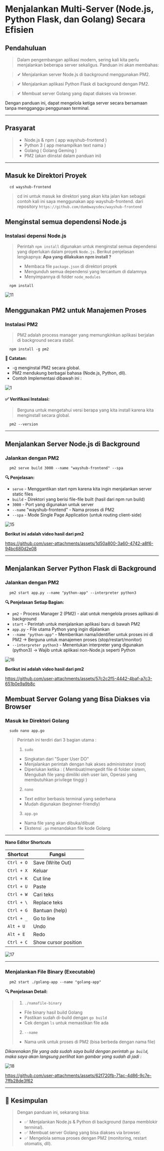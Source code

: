 # Menjalankan Multi-Server (Node.js, Python Flask, dan Golang) Secara Efisien
## Pendahuluan
> Dalam pengembangan aplikasi modern, sering kali kita perlu menjalankan beberapa server sekaligus. Panduan ini akan membahas:

> ✔ Menjalankan server Node.js di background menggunakan PM2.

> ✔ Menjalankan aplikasi Python Flask di background dengan PM2.

> ✔ Membuat server Golang yang dapat diakses via browser.

Dengan panduan ini, dapat mengelola ketiga server secara bersamaan tanpa mengganggu penggunaan terminal.

---
## Prasyarat
>- Node.js & npm ( app wayshub-frontend )
>- Python 3 ( app menampilkan text nama )
>- Golang ( Golang Geming )
>- PM2 (akan diinstal dalam panduan ini)

---
## Masuk ke Direktori Proyek
```
  cd wayshub-frontend
```
> cd ini untuk masuk ke direktori yang akan kita jalan kan sebagai contoh kali ini saya menggunakan app wayshub-frontend. dari repository `https://github.com/dumbwaysdev/wayshub-frontend`

## Menginstal semua dependensi Node.js
### Instalasi depensi Node.js
> Perintah `npm install` digunakan untuk menginstal semua dependensi yang diperlukan dalam proyek `Node.js`. Berikut penjelasan lengkapnya:
**Apa yang dilakukan npm install ?**
> - Membaca file `package.json` di direktori proyek
> - Mengunduh semua dependensi yang tercantum di dalamnya
> - Menyimpannya di folder `node_modules`

```
  npm install
```
![11](https://github.com/user-attachments/assets/70f70f8a-475b-4418-a1b3-3d51ba4f874a)

## Menggunakan PM2 untuk Manajemen Proses
### Instalasi PM2
> PM2 adalah process manager yang memungkinkan aplikasi berjalan di background secara stabil.
```
  npm install -g pm2
```
**📌 Catatan:**
- -g menginstal PM2 secara global.
- PM2 mendukung berbagai bahasa (Node.js, Python, dll).
- Contoh Implementasi dibawah ini :

![1](https://github.com/user-attachments/assets/1d91b355-be5d-4d5f-81b5-48b29c722a33)

#### ✅ Verifikasi Instalasi:
> Berguna untuk mengetahui versi berapa yang kita install karena kita menginstall secara global.
```
  pm2 --version
```
---
## Menjalankan Server Node.js di Background
### Jalankan dengan PM2
```
  pm2 serve build 3000 --name "wayshub-frontend" --spa
```
**🔍 Penjelasan:**
- `serve` - Menggantikan start npm karena kita ingin menjalankan server static files
- `build` - Direktori yang berisi file-file built (hasil dari npm run build)
- `3000` - Port yang digunakan untuk server
- `--name` "wayshub-frontend" - Nama proses di PM2
- `--spa` - Mode Single Page Application (untuk routing client-side)

![15](https://github.com/user-attachments/assets/6d9917b3-8e4a-4e4a-a00f-8ec3c0364ce3)

**Berikut ini adalah video hasil dari pm2**



https://github.com/user-attachments/assets/1d50a800-3a60-4742-a8f6-94bc680d2e08


---
## Menjalankan Server Python Flask di Background
### Jalankan dengan PM2
```
  pm2 start app.py --name "python-app" --interpreter python3
```
**🔍 Penjelasan Setiap Bagian:**
- `pm2` - Process Manager 2 (PM2) - alat untuk mengelola proses aplikasi di background
- `start` - Perintah untuk menjalankan aplikasi baru di bawah PM2
- `app.py` - File utama Python yang ingin dijalankan
- `--name "python-app"` - Memberikan nama/identifier untuk proses ini di PM2 → Berguna untuk manajemen proses (stop/restart/monitor)
- `--interpreter python3` - Menentukan interpreter yang digunakan (python3) → Wajib untuk aplikasi non-Node.js seperti Python

![16](https://github.com/user-attachments/assets/f49c005b-63d6-4ddc-a5d8-ce5da8c22fb4)

**Berikut ini adalah video hasil dari pm2**


https://github.com/user-attachments/assets/57c2c2f5-4442-4baf-a7c3-651b0e9a9b8c

## Membuat Server Golang yang Bisa Diakses via Browser
### Masuk ke Direktori Golang
```
  sudo nano app.go
```
> Perintah ini terdiri dari 3 bagian utama :
> 1. `sudo`
> - Singkatan dari "Super User DO"
> - Menjalankan perintah dengan hak akses administrator (root)
> - Diperlukan ketika : ( Membuat/mengedit file di folder sistem, Mengubah file yang dimiliki oleh user lain, Operasi yang membutuhkan privilege tinggi )
> 2. `nano`
> - Text editor berbasis terminal yang sederhana
> - Mudah digunakan (beginner-friendly)
> 3. `app.go`
> - Nama file yang akan dibuka/dibuat
> - Ekstensi `.go` menandakan file kode Golang
---
**Nano Editor Shortcuts**

| Shortcut    | Fungsi                  |
|-------------|-------------------------|
| `Ctrl + O`  | Save (Write Out)        |
| `Ctrl + X`  | Keluar                  |
| `Ctrl + K`  | Cut line                |
| `Ctrl + U`  | Paste                   |
| `Ctrl + W`  | Cari teks               |
| `Ctrl + \`  | Replace teks            |
| `Ctrl + G`  | Bantuan (help)          |
| `Ctrl + _`  | Go to line              |
| `Alt + U`   | Undo                    |
| `Alt + E`   | Redo                    |
| `Ctrl + C`  | Show cursor position    | 


![17](https://github.com/user-attachments/assets/a5e7ac35-ce0c-4240-885b-58df078a7b5c)


---
### Menjalankan File Binary (Executable)
```
  pm2 start ./golang-app --name "golang-app"
```

**🔍 Penjelasan Detail:**
> 1. `./namafile-binary`
> - File binary hasil build Golang
> - Pastikan sudah di-build dengan `go build`
> - Cek dengan `ls` untuk memastikan file ada
> 2. `--name`
> - Nama unik untuk proses di PM2 (bisa berbeda dengan nama file)

*Dikarenakan file yang ada sudah saya build dengan perintah `go build`, maka saya akan langsung perlihat kan gambar yang sudah di jadi :*

![18](https://github.com/user-attachments/assets/ef14251e-0313-4cfe-a917-239d48a4b8ca)



https://github.com/user-attachments/assets/62f720fb-71ac-4d86-9c7e-7ffb28de3f62


---
## 🎯 Kesimpulan
> Dengan panduan ini, sekarang bisa:
> - ✅ Menjalankan Node.js & Python di background (tanpa memblokir terminal).
> - ✅ Membuat server Golang yang bisa diakses via browser.
> - ✅ Mengelola semua proses dengan PM2 (monitoring, restart otomatis, dll).
